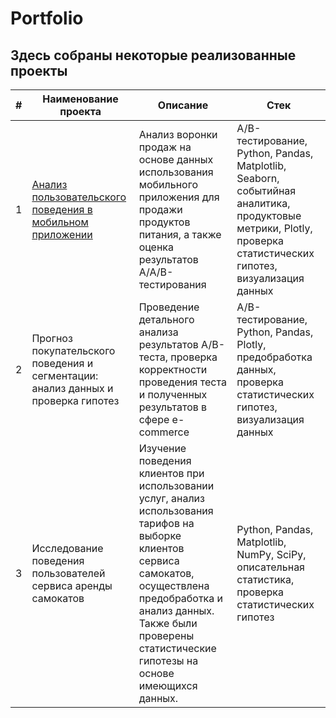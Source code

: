 # Portfolio
## Здесь собраны некоторые реализованные проекты
| # | Наименование проекта | Описание | Стек |
|---|-----------------------|----------|------|
| 1 | [Анализ пользовательского поведения в мобильном приложении](https://github.com/toripham/Portfolio/tree/main/Analysis%20of%20user%20behavior%20in%20a%20mobile%20application)             | Анализ воронки продаж на основе данных использования мобильного приложения для продажи продуктов питания, а также оценка результатов A/A/B-тестирования  | А/В-тестирование, Python, Pandas, Matplotlib, Seaborn,  событийная аналитика, продуктовые метрики, Plotly, проверка статистических гипотез, визуализация данных |
| 2 | Прогноз покупательского поведения и сегментации: анализ данных и проверка гипотез            | Проведение детального анализа результатов A/B-теста, проверка корректности проведения теста и полученных результатов в сфере e-commerce | А/В-тестирование, Python, Pandas, Plotly, предобработка данных, проверка статистических гипотез, визуализация данных |
| 3 | Исследование поведения пользователей сервиса аренды самокатов             | Изучение поведения клиентов при использовании услуг, анализ использования тарифов на выборке клиентов сервиса самокатов, осуществлена предобработка и анализ данных. Также были проверены статистические гипотезы на основе имеющихся данных. | Python, Pandas, Matplotlib, NumPy, SciPy, описательная статистика, проверка статистических гипотез |

